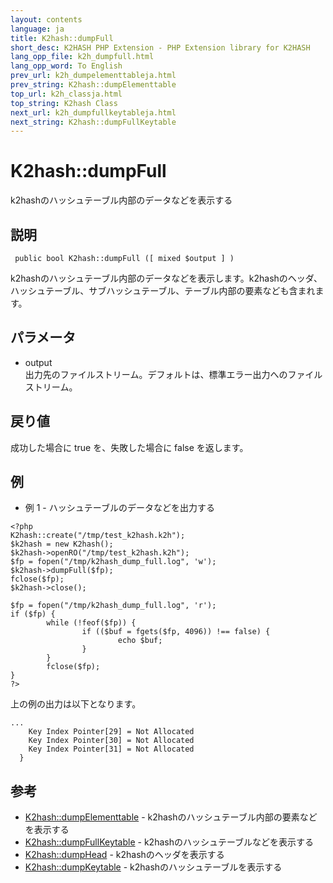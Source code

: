 ```yaml
---
layout: contents
language: ja
title: K2hash::dumpFull
short_desc: K2HASH PHP Extension - PHP Extension library for K2HASH
lang_opp_file: k2h_dumpfull.html
lang_opp_word: To English
prev_url: k2h_dumpelementtableja.html
prev_string: K2hash::dumpElementtable
top_url: k2h_classja.html
top_string: K2hash Class
next_url: k2h_dumpfullkeytableja.html
next_string: K2hash::dumpFullKeytable
---
```


# K2hash::dumpFull
k2hashのハッシュテーブル内部のデータなどを表示する

## 説明
```
 public bool K2hash::dumpFull ([ mixed $output ] )
```
k2hashのハッシュテーブル内部のデータなどを表示します。k2hashのヘッダ、ハッシュテーブル、サブハッシュテーブル、テーブル内部の要素なども含まれます。 

## パラメータ
- output  
出力先のファイルストリーム。デフォルトは、標準エラー出力へのファイルストリーム。

## 戻り値
成功した場合に true を、失敗した場合に false を返します。 

## 例
- 例 1 - ハッシュテーブルのデータなどを出力する
```
<?php
K2hash::create("/tmp/test_k2hash.k2h");
$k2hash = new K2hash();
$k2hash->openRO("/tmp/test_k2hash.k2h");
$fp = fopen("/tmp/k2hash_dump_full.log", 'w');
$k2hash->dumpFull($fp);
fclose($fp);
$k2hash->close();

$fp = fopen("/tmp/k2hash_dump_full.log", 'r');
if ($fp) {
        while (!feof($fp)) {
                if (($buf = fgets($fp, 4096)) !== false) {
                        echo $buf;
                }
        }
        fclose($fp);
}
?>
```
上の例の出力は以下となります。
```
...
    Key Index Pointer[29] = Not Allocated
    Key Index Pointer[30] = Not Allocated
    Key Index Pointer[31] = Not Allocated
  }
```

## 参考
- [K2hash::dumpElementtable](k2h_dumpelementtableja.html) - k2hashのハッシュテーブル内部の要素などを表示する
- [K2hash::dumpFullKeytable](k2h_dumpfullkeytableja.html) - k2hashのハッシュテーブルなどを表示する
- [K2hash::dumpHead](k2h_dumpheadja.html) - k2hashのヘッダを表示する
- [K2hash::dumpKeytable](k2h_dumpkeytableja.html) - k2hashのハッシュテーブルを表示する
